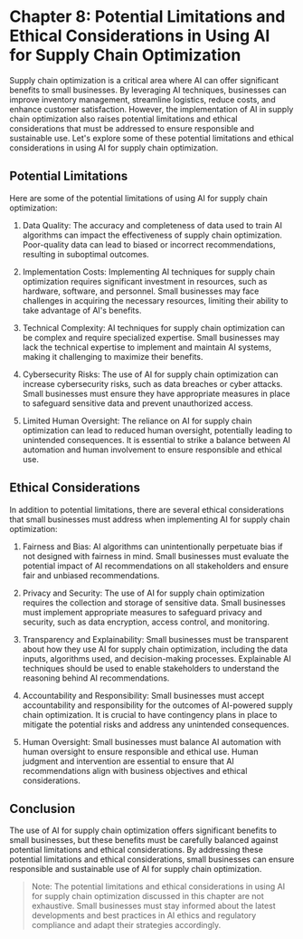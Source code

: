 Chapter 8: Potential Limitations and Ethical Considerations in Using AI for Supply Chain Optimization
=====================================================================================================

Supply chain optimization is a critical area where AI can offer significant benefits to small businesses. By leveraging AI techniques, businesses can improve inventory management, streamline logistics, reduce costs, and enhance customer satisfaction. However, the implementation of AI in supply chain optimization also raises potential limitations and ethical considerations that must be addressed to ensure responsible and sustainable use. Let's explore some of these potential limitations and ethical considerations in using AI for supply chain optimization.

Potential Limitations
---------------------

Here are some of the potential limitations of using AI for supply chain optimization:

1. Data Quality: The accuracy and completeness of data used to train AI algorithms can impact the effectiveness of supply chain optimization. Poor-quality data can lead to biased or incorrect recommendations, resulting in suboptimal outcomes.

2. Implementation Costs: Implementing AI techniques for supply chain optimization requires significant investment in resources, such as hardware, software, and personnel. Small businesses may face challenges in acquiring the necessary resources, limiting their ability to take advantage of AI's benefits.

3. Technical Complexity: AI techniques for supply chain optimization can be complex and require specialized expertise. Small businesses may lack the technical expertise to implement and maintain AI systems, making it challenging to maximize their benefits.

4. Cybersecurity Risks: The use of AI for supply chain optimization can increase cybersecurity risks, such as data breaches or cyber attacks. Small businesses must ensure they have appropriate measures in place to safeguard sensitive data and prevent unauthorized access.

5. Limited Human Oversight: The reliance on AI for supply chain optimization can lead to reduced human oversight, potentially leading to unintended consequences. It is essential to strike a balance between AI automation and human involvement to ensure responsible and ethical use.

Ethical Considerations
----------------------

In addition to potential limitations, there are several ethical considerations that small businesses must address when implementing AI for supply chain optimization:

1. Fairness and Bias: AI algorithms can unintentionally perpetuate bias if not designed with fairness in mind. Small businesses must evaluate the potential impact of AI recommendations on all stakeholders and ensure fair and unbiased recommendations.

2. Privacy and Security: The use of AI for supply chain optimization requires the collection and storage of sensitive data. Small businesses must implement appropriate measures to safeguard privacy and security, such as data encryption, access control, and monitoring.

3. Transparency and Explainability: Small businesses must be transparent about how they use AI for supply chain optimization, including the data inputs, algorithms used, and decision-making processes. Explainable AI techniques should be used to enable stakeholders to understand the reasoning behind AI recommendations.

4. Accountability and Responsibility: Small businesses must accept accountability and responsibility for the outcomes of AI-powered supply chain optimization. It is crucial to have contingency plans in place to mitigate the potential risks and address any unintended consequences.

5. Human Oversight: Small businesses must balance AI automation with human oversight to ensure responsible and ethical use. Human judgment and intervention are essential to ensure that AI recommendations align with business objectives and ethical considerations.

Conclusion
----------

The use of AI for supply chain optimization offers significant benefits to small businesses, but these benefits must be carefully balanced against potential limitations and ethical considerations. By addressing these potential limitations and ethical considerations, small businesses can ensure responsible and sustainable use of AI for supply chain optimization.
> Note: The potential limitations and ethical considerations in using AI for supply chain optimization discussed in this chapter are not exhaustive. Small businesses must stay informed about the latest developments and best practices in AI ethics and regulatory compliance and adapt their strategies accordingly.
